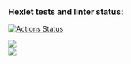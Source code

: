 ### Hexlet tests and linter status:
[![Actions Status](https://github.com/rdsid/js-starter-project-44/actions/workflows/hexlet-check.yml/badge.svg)](https://github.com/rdsid/js-starter-project-44/actions)

<a href="https://codeclimate.com/github/rdsid/hexlet-git/maintainability"><img src="https://api.codeclimate.com/v1/badges/5b4750a40565006ed535/maintainability" /></a><br>
<a href="[https://asciinema.org/connect/9e5b8410-e194-4e30-99ee-0a9989279d7a](https://asciinema.org/a/QOBZFSY8iAEXaBjIzCc0Sg4pN)"><img src="[https://asciinema.org/connect/9e5b8410-e194-4e30-99ee-0a9989279d7a.svg](https://asciinema.org/a/QOBZFSY8iAEXaBjIzCc0Sg4pN)https://asciinema.org/a/QOBZFSY8iAEXaBjIzCc0Sg4pN.svg"></a>
